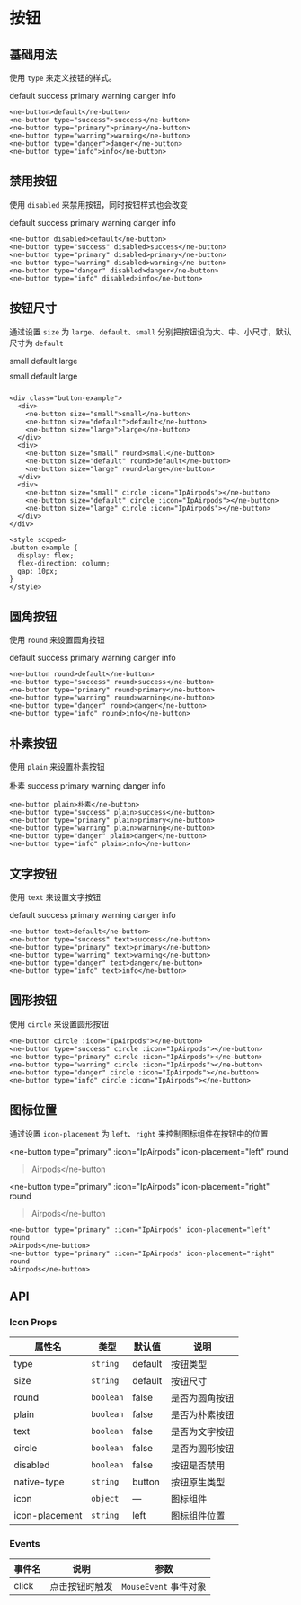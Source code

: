 # 按钮

## 基础用法
使用 `type` 来定义按钮的样式。

<ne-button>default</ne-button>
<ne-button type="success">success</ne-button>
<ne-button type="primary">primary</ne-button>
<ne-button type="warning">warning</ne-button>
<ne-button type="danger">danger</ne-button>
<ne-button type="info">info</ne-button>

```vue
<ne-button>default</ne-button>
<ne-button type="success">success</ne-button>
<ne-button type="primary">primary</ne-button>
<ne-button type="warning">warning</ne-button>
<ne-button type="danger">danger</ne-button>
<ne-button type="info">info</ne-button>
```

## 禁用按钮
使用 `disabled` 来禁用按钮，同时按钮样式也会改变

<ne-button disabled>default</ne-button>
<ne-button type="success" disabled>success</ne-button>
<ne-button type="primary" disabled>primary</ne-button>
<ne-button type="warning" disabled>warning</ne-button>
<ne-button type="danger" disabled>danger</ne-button>
<ne-button type="info" disabled>info</ne-button>

```vue
<ne-button disabled>default</ne-button>
<ne-button type="success" disabled>success</ne-button>
<ne-button type="primary" disabled>primary</ne-button>
<ne-button type="warning" disabled>warning</ne-button>
<ne-button type="danger" disabled>danger</ne-button>
<ne-button type="info" disabled>info</ne-button>
```

## 按钮尺寸
通过设置 `size` 为 `large`、`default`、`small` 分别把按钮设为大、中、小尺寸，默认尺寸为 `default`

<div class="button-example">
  <div>
    <ne-button size="small">small</ne-button>
    <ne-button size="default">default</ne-button>
    <ne-button size="large">large</ne-button>
  </div>
  <div>
    <ne-button size="small" round>small</ne-button>
    <ne-button size="default" round>default</ne-button>
    <ne-button size="large" round>large</ne-button>
  </div>
  <div>
    <ne-button size="small" circle :icon="IpAirpods"></ne-button>
    <ne-button size="default" circle :icon="IpAirpods"></ne-button>
    <ne-button size="large" circle :icon="IpAirpods"></ne-button>
  </div>
</div>

<style scoped>
.button-example {
  display: flex;
  flex-direction: column;
  gap: 10px;
}
</style>

```vue
<div class="button-example">
  <div>
    <ne-button size="small">small</ne-button>
    <ne-button size="default">default</ne-button>
    <ne-button size="large">large</ne-button>
  </div>
  <div>
    <ne-button size="small" round>small</ne-button>
    <ne-button size="default" round>default</ne-button>
    <ne-button size="large" round>large</ne-button>
  </div>
  <div>
    <ne-button size="small" circle :icon="IpAirpods"></ne-button>
    <ne-button size="default" circle :icon="IpAirpods"></ne-button>
    <ne-button size="large" circle :icon="IpAirpods"></ne-button>
  </div>
</div>

<style scoped>
.button-example {
  display: flex;
  flex-direction: column;
  gap: 10px;
}
</style>
```

## 圆角按钮
使用 `round` 来设置圆角按钮

<ne-button round>default</ne-button>
<ne-button type="success" round>success</ne-button>
<ne-button type="primary" round>primary</ne-button>
<ne-button type="warning" round>warning</ne-button>
<ne-button type="danger" round>danger</ne-button>
<ne-button type="info" round>info</ne-button>

```vue
<ne-button round>default</ne-button>
<ne-button type="success" round>success</ne-button>
<ne-button type="primary" round>primary</ne-button>
<ne-button type="warning" round>warning</ne-button>
<ne-button type="danger" round>danger</ne-button>
<ne-button type="info" round>info</ne-button>
```

## 朴素按钮
使用 `plain` 来设置朴素按钮

<ne-button plain>朴素</ne-button>
<ne-button type="success" plain>success</ne-button>
<ne-button type="primary" plain>primary</ne-button>
<ne-button type="warning" plain>warning</ne-button>
<ne-button type="danger" plain>danger</ne-button>
<ne-button type="info" plain>info</ne-button>

```vue
<ne-button plain>朴素</ne-button>
<ne-button type="success" plain>success</ne-button>
<ne-button type="primary" plain>primary</ne-button>
<ne-button type="warning" plain>warning</ne-button>
<ne-button type="danger" plain>danger</ne-button>
<ne-button type="info" plain>info</ne-button>
```

## 文字按钮
使用 `text` 来设置文字按钮

<ne-button text>default</ne-button>
<ne-button type="success" text>success</ne-button>
<ne-button type="primary" text>primary</ne-button>
<ne-button type="warning" text>warning</ne-button>
<ne-button type="danger" text>danger</ne-button>
<ne-button type="info" text>info</ne-button>

```vue
<ne-button text>default</ne-button>
<ne-button type="success" text>success</ne-button>
<ne-button type="primary" text>primary</ne-button>
<ne-button type="warning" text>warning</ne-button>
<ne-button type="danger" text>danger</ne-button>
<ne-button type="info" text>info</ne-button>
```

## 圆形按钮
使用 `circle` 来设置圆形按钮

<script setup lang="ts">
import { IpAirpods } from 'vue-icons-plus/ip'
</script>

<ne-button circle :icon="IpAirpods"></ne-button>
<ne-button type="success" circle :icon="IpAirpods"></ne-button>
<ne-button type="primary" circle :icon="IpAirpods"></ne-button>
<ne-button type="warning" circle :icon="IpAirpods"></ne-button>
<ne-button type="danger" circle :icon="IpAirpods"></ne-button>
<ne-button type="info" circle :icon="IpAirpods"></ne-button>

```vue
<ne-button circle :icon="IpAirpods"></ne-button>
<ne-button type="success" circle :icon="IpAirpods"></ne-button>
<ne-button type="primary" circle :icon="IpAirpods"></ne-button>
<ne-button type="warning" circle :icon="IpAirpods"></ne-button>
<ne-button type="danger" circle :icon="IpAirpods"></ne-button>
<ne-button type="info" circle :icon="IpAirpods"></ne-button>
```

## 图标位置
通过设置 `icon-placement` 为 `left`、`right` 来控制图标组件在按钮中的位置

<ne-button type="primary" :icon="IpAirpods" icon-placement="left" round
>Airpods</ne-button
>
<ne-button type="primary" :icon="IpAirpods" icon-placement="right" round
>Airpods</ne-button
>

```vue
<ne-button type="primary" :icon="IpAirpods" icon-placement="left" round
>Airpods</ne-button>
<ne-button type="primary" :icon="IpAirpods" icon-placement="right" round
>Airpods</ne-button>
```

## API

### Icon Props

| 属性名 | 类型                 | 默认值    | 说明     |
| ------ | -------------------- | --------- | -------- |
| type  | `string`             | default | 按钮类型 |
| size   | `string`  | default | 按钮尺寸 |
| round   | `boolean`  | false | 是否为圆角按钮 |
| plain   | `boolean`  | false | 是否为朴素按钮 |
| text   | `boolean`  | false | 是否为文字按钮 |
| circle   | `boolean`  | false | 是否为圆形按钮 |
| disabled   | `boolean`  | false | 按钮是否禁用 |
| native-type   | `string`  | button | 按钮原生类型 |
| icon   | `object`  | — | 图标组件 |
| icon-placement   | `string`  | left | 图标组件位置 |

### Events

| 事件名 | 说明           | 参数                  |
| ------ | -------------- | --------------------- |
| click  | 点击按钮时触发 | `MouseEvent` 事件对象 |
